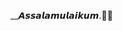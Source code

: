 __𝘼𝙨𝙨𝙖𝙡𝙖𝙢𝙪𝙡𝙖𝙞𝙠𝙪𝙢.🦋💚

 

<!--
**Ariyan-Naima3812/Ariyan-Naima3812** is a ✨ _special_ ✨ repository because its `README.md` (this file) appears on your GitHub profile.

Here are some ideas to get you started:

- 🔭 I’m currently working on ...
- 🌱 I’m currently learning ...
- 👯 I’m looking to collaborate on ...
- 🤔 I’m looking for help with ...
- 💬 Ask me about ...
- 📫 How to reach me: ...
- 😄 Pronouns: ...
- ⚡ Fun fact: ...
-->
